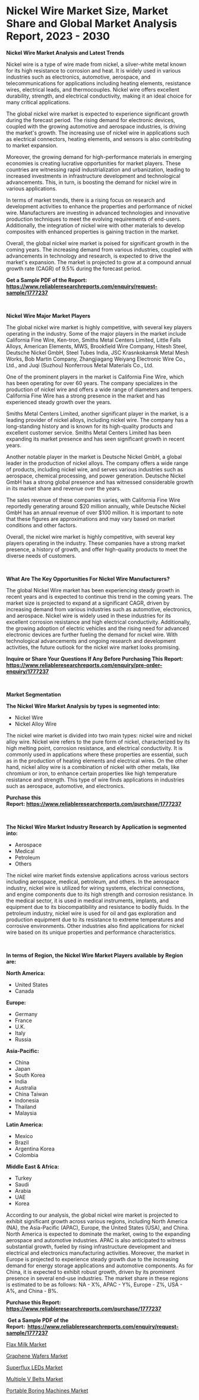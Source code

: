 <p><h1>Nickel Wire Market Size, Market Share and Global Market Analysis Report, 2023 - 2030</h1></p><p><strong>Nickel Wire Market Analysis and Latest Trends</strong></p>
<p><p>Nickel wire is a type of wire made from nickel, a silver-white metal known for its high resistance to corrosion and heat. It is widely used in various industries such as electronics, automotive, aerospace, and telecommunications for applications including heating elements, resistance wires, electrical leads, and thermocouples. Nickel wire offers excellent durability, strength, and electrical conductivity, making it an ideal choice for many critical applications.</p><p>The global nickel wire market is expected to experience significant growth during the forecast period. The rising demand for electronic devices, coupled with the growing automotive and aerospace industries, is driving the market's growth. The increasing use of nickel wire in applications such as electrical connectors, heating elements, and sensors is also contributing to market expansion.</p><p>Moreover, the growing demand for high-performance materials in emerging economies is creating lucrative opportunities for market players. These countries are witnessing rapid industrialization and urbanization, leading to increased investments in infrastructure development and technological advancements. This, in turn, is boosting the demand for nickel wire in various applications.</p><p>In terms of market trends, there is a rising focus on research and development activities to enhance the properties and performance of nickel wire. Manufacturers are investing in advanced technologies and innovative production techniques to meet the evolving requirements of end-users. Additionally, the integration of nickel wire with other materials to develop composites with enhanced properties is gaining traction in the market.</p><p>Overall, the global nickel wire market is poised for significant growth in the coming years. The increasing demand from various industries, coupled with advancements in technology and research, is expected to drive the market's expansion. The market is projected to grow at a compound annual growth rate (CAGR) of 9.5% during the forecast period.</p></p>
<p><strong>Get a Sample PDF of the Report:&nbsp; <a href="https://www.reliableresearchreports.com/enquiry/request-sample/1777237">https://www.reliableresearchreports.com/enquiry/request-sample/1777237</a></strong></p>
<p>&nbsp;</p>
<p><strong>Nickel Wire Major Market Players</strong></p>
<p><p>The global nickel wire market is highly competitive, with several key players operating in the industry. Some of the major players in the market include California Fine Wire, Ken-tron, Smiths Metal Centers Limited, Little Falls Alloys, American Elements, MWS, Brookfield Wire Company, Hitesh Steel, Deutsche Nickel GmbH, Steel Tubes India, JSC Krasnkokamsk Metal Mesh Works, Bob Martin Company, Zhangjiagang Weiyang Electronic Wire Co., Ltd., and Juqi (Suzhou) Nonferrous Metal Materials Co., Ltd.</p><p>One of the prominent players in the market is California Fine Wire, which has been operating for over 60 years. The company specializes in the production of nickel wire and offers a wide range of diameters and tempers. California Fine Wire has a strong presence in the market and has experienced steady growth over the years.</p><p>Smiths Metal Centers Limited, another significant player in the market, is a leading provider of nickel alloys, including nickel wire. The company has a long-standing history and is known for its high-quality products and excellent customer service. Smiths Metal Centers Limited has been expanding its market presence and has seen significant growth in recent years.</p><p>Another notable player in the market is Deutsche Nickel GmbH, a global leader in the production of nickel alloys. The company offers a wide range of products, including nickel wire, and serves various industries such as aerospace, chemical processing, and power generation. Deutsche Nickel GmbH has a strong global presence and has witnessed considerable growth in its market share and revenue over the years.</p><p>The sales revenue of these companies varies, with California Fine Wire reportedly generating around $20 million annually, while Deutsche Nickel GmbH has an annual revenue of over $100 million. It is important to note that these figures are approximations and may vary based on market conditions and other factors.</p><p>Overall, the nickel wire market is highly competitive, with several key players operating in the industry. These companies have a strong market presence, a history of growth, and offer high-quality products to meet the diverse needs of customers.</p></p>
<p>&nbsp;</p>
<p><strong>What Are The Key Opportunities For Nickel Wire Manufacturers?</strong></p>
<p><p>The global Nickel Wire market has been experiencing steady growth in recent years and is expected to continue this trend in the coming years. The market size is projected to expand at a significant CAGR, driven by increasing demand from various industries such as automotive, electronics, and aerospace. Nickel wire is widely used in these industries for its excellent corrosion resistance and high electrical conductivity. Additionally, the growing adoption of electric vehicles and the rising need for advanced electronic devices are further fueling the demand for nickel wire. With technological advancements and ongoing research and development activities, the future outlook for the nickel wire market looks promising.</p></p>
<p><strong>Inquire or Share Your Questions If Any Before Purchasing This Report: <a href="https://www.reliableresearchreports.com/enquiry/pre-order-enquiry/1777237">https://www.reliableresearchreports.com/enquiry/pre-order-enquiry/1777237</a></strong></p>
<p>&nbsp;</p>
<p><strong>Market Segmentation</strong></p>
<p><strong>The Nickel Wire Market Analysis by types is segmented into:</strong></p>
<p><ul><li>Nickel Wire</li><li>Nickel Alloy Wire</li></ul></p>
<p><p>The nickel wire market is divided into two main types: nickel wire and nickel alloy wire. Nickel wire refers to the pure form of nickel, characterized by its high melting point, corrosion resistance, and electrical conductivity. It is commonly used in applications where these properties are essential, such as in the production of heating elements and electrical wires. On the other hand, nickel alloy wire is a combination of nickel with other metals, like chromium or iron, to enhance certain properties like high temperature resistance and strength. This type of wire finds applications in industries such as aerospace, automotive, and electronics.</p></p>
<p><strong>Purchase this Report:&nbsp;<a href="https://www.reliableresearchreports.com/purchase/1777237">https://www.reliableresearchreports.com/purchase/1777237</a></strong></p>
<p>&nbsp;</p>
<p><strong>The Nickel Wire Market Industry Research by Application is segmented into:</strong></p>
<p><ul><li>Aerospace</li><li>Medical</li><li>Petroleum</li><li>Others</li></ul></p>
<p><p>The nickel wire market finds extensive applications across various sectors including aerospace, medical, petroleum, and others. In the aerospace industry, nickel wire is utilized for wiring systems, electrical connections, and engine components due to its high strength and corrosion resistance. In the medical sector, it is used in medical instruments, implants, and equipment due to its biocompatibility and resistance to bodily fluids. In the petroleum industry, nickel wire is used for oil and gas exploration and production equipment due to its resistance to extreme temperatures and corrosive environments. Other industries also find applications for nickel wire based on its unique properties and performance characteristics.</p></p>
<p>&nbsp;</p>
<p><strong>In terms of Region, the Nickel Wire Market Players available by Region are:</strong></p>
<p>
    <p> <strong> North America: </strong>
        <ul>
            <li>United States</li>
            <li>Canada</li>
        </ul>
        </p> 
    <p> <strong> Europe: </strong>
        <ul>
            <li>Germany</li>
            <li>France</li>
            <li>U.K.</li>
            <li>Italy</li>
            <li>Russia</li>
        </ul>
        </p> 
    <p> <strong> Asia-Pacific: </strong>
        <ul>
            <li>China</li>
            <li>Japan</li>
            <li>South Korea</li>
            <li>India</li>
            <li>Australia</li>
            <li>China Taiwan</li>
            <li>Indonesia</li>
            <li>Thailand</li>
            <li>Malaysia</li>
        </ul>
        </p> 
    <p> <strong> Latin America: </strong>
        <ul>
            <li>Mexico</li>
            <li>Brazil</li>
            <li>Argentina Korea</li>
            <li>Colombia</li>
        </ul>
        </p> 
    <p> <strong> Middle East & Africa: </strong>
        <ul>
            <li>Turkey</li>
            <li>Saudi</li>
            <li>Arabia</li>
            <li>UAE</li>
            <li>Korea</li>
        </ul>
    </p>
    </p>
<p><p>According to our analysis, the global nickel wire market is projected to exhibit significant growth across various regions, including North America (NA), the Asia-Pacific (APAC), Europe, the United States (USA), and China. North America is expected to dominate the market, owing to the expanding aerospace and automotive industries. APAC is also anticipated to witness substantial growth, fueled by rising infrastructure development and electrical and electronics manufacturing activities. Moreover, the market in Europe is projected to experience steady growth due to the increasing demand for energy storage applications and automotive components. As for China, it is expected to exhibit robust growth, driven by its prominent presence in several end-use industries. The market share in these regions is estimated to be as follows: NA - X%, APAC - Y%, Europe - Z%, USA - A%, and China - B%.</p></p>
<p><strong>Purchase this Report: <a href="https://www.reliableresearchreports.com/purchase/1777237">https://www.reliableresearchreports.com/purchase/1777237</a></strong></p>
<p>&nbsp;<strong>Get a Sample PDF of the Report:&nbsp;&nbsp;<a href="https://www.reliableresearchreports.com/enquiry/request-sample/1777237">https://www.reliableresearchreports.com/enquiry/request-sample/1777237</a></strong></p>
<p><strong></strong></p>
<p><p><a href="https://medium.com/@torreyjones2023/flax-milk-market-competitive-analysis-market-trends-and-forecast-to-2030-6592ca47c983">Flax Milk Market</a></p><p><a href="https://medium.com/@sanju991215/graphene-wafers-market-analysis-and-sze-forecasted-for-period-from-2023-to-2030-edd402d79319">Graphene Wafers Market</a></p><p><a href="https://medium.com/@ssantosh15121999/superflux-leds-market-size-cagr-trends-2024-2030-b5a9eb0e1c4f">Superflux LEDs Market</a></p><p><a href="https://medium.com/@peterm12562/multiple-v-belts-nbsp-market-focuses-on-market-share-size-and-projected-forecast-till-2030-84f29e81e33f">Multiple V Belts Market</a></p><p><a href="https://medium.com/@damorgan64868/portable-boring-machines-market-size-market-outlook-and-market-forecast-2023-to-2030-763e60143e5d">Portable Boring Machines Market</a></p></p>